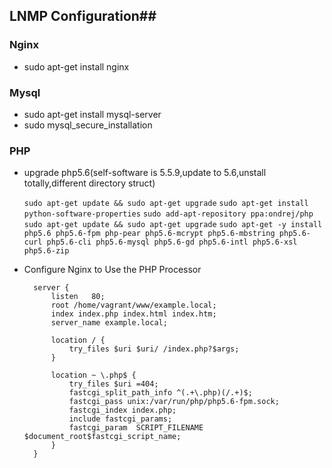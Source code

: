 
## LNMP Configuration##

### Nginx ###
- sudo apt-get install nginx 

### Mysql ###
- sudo apt-get install mysql-server
- sudo mysql_secure_installation

### PHP ###
- upgrade php5.6(self-software is 5.5.9,update to 5.6,unstall totally,different directory struct)

    `sudo apt-get update && sudo apt-get upgrade`
    `sudo apt-get install python-software-properties`
	`sudo add-apt-repository ppa:ondrej/php`
	`sudo apt-get update && sudo apt-get upgrade`
	`sudo apt-get -y install php5.6 php5.6-fpm php-pear php5.6-mcrypt php5.6-mbstring php5.6-curl php5.6-cli php5.6-mysql php5.6-gd php5.6-intl php5.6-xsl php5.6-zip`
- Configure Nginx to Use the PHP Processor
	  
		server {
			listen   80;
			root /home/vagrant/www/example.local;
			index index.php index.html index.htm;		
			server_name example.local;
		
			location / {
				try_files $uri $uri/ /index.php?$args;
			}
		
			location ~ \.php$ {
				try_files $uri =404;
				fastcgi_split_path_info ^(.+\.php)(/.+)$;
				fastcgi_pass unix:/var/run/php/php5.6-fpm.sock;
				fastcgi_index index.php;
				include fastcgi_params;
				fastcgi_param  SCRIPT_FILENAME  $document_root$fastcgi_script_name;
			}
		}
 
